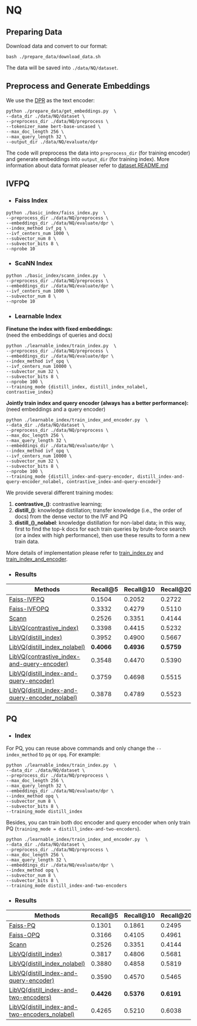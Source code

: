 # NQ

## Preparing Data
Download data and convert to our format:
```
bash ./prepare_data/download_data.sh
```
The data will be saved into `./data/NQ/dataset`.


## Preprocess and Generate Embeddings 
We use the [DPR](https://github.com/facebookresearch/DPR) as the text encoder:
```
python ./prepare_data/get_embeddings.py  \
--data_dir ./data/NQ/dataset \
--preprocess_dir ./data/NQ/preprocess \
--tokenizer_name bert-base-uncased \
--max_doc_length 256 \
--max_query_length 32 \
--output_dir ./data/NQ/evaluate/dpr 
```
The code will preprocess the data into `preprocess_dir` (for training encoder)
and generate embeddings into `output_dir` (for training index). More information about data format 
pleaser refer to [dataset.README.md](../../LibVQ/dataset/README.md)



## IVFPQ
+ ### Faiss Index
```
python ./basic_index/faiss_index.py  \
--preprocess_dir ./data/NQ/preprocess \
--embeddings_dir ./data/NQ/evaluate/dpr \
--index_method ivf_pq \
--ivf_centers_num 1000 \
--subvector_num 8 \
--subvector_bits 8 \
--nprobe 10
```

+ ### ScaNN Index
```
python ./basic_index/scann_index.py  \
--preprocess_dir ./data/NQ/preprocess \
--embeddings_dir ./data/NQ/evaluate/dpr \
--ivf_centers_num 1000 \
--subvector_num 8 \
--nprobe 10
```


+ ### Learnable Index
**Finetune the index with fixed embeddings:**  
(need the embeddings of queries and docs)
```
python ./learnable_index/train_index.py  \
--preprocess_dir ./data/NQ/preprocess \
--embeddings_dir ./data/NQ/evaluate/dpr \
--index_method ivf_opq \
--ivf_centers_num 10000 \
--subvector_num 32 \
--subvector_bits 8 \
--nprobe 100 \
--training_mode {distill_index, distill_index_nolabel, contrastive_index} 
```

**Jointly train index and query encoder (always has a better performance):**  
(need embeddings and a query encoder)
```
python ./learnable_index/train_index_and_encoder.py  \
--data_dir ./data/NQ/dataset \
--preprocess_dir ./data/NQ/preprocess \
--max_doc_length 256 \
--max_query_length 32 \
--embeddings_dir ./data/NQ/evaluate/dpr \
--index_method ivf_opq \
--ivf_centers_num 10000 \
--subvector_num 32 \
--subvector_bits 8 \
--nprobe 100 \
--training_mode {distill_index-and-query-encoder, distill_index-and-query-encoder_nolabel, contrastive_index-and-query-encoder} 
```
We provide several different training modes:
1. **contrastive_()**: contrastive learning;
2. **distill_()**: knowledge distillation; transfer knowledge (i.e., the order of docs) from the dense vector to the IVF and PQ
3. **distill_()_nolabel**: knowledge distillation for non-label data; in this way, 
first to find the top-k docs for each train queries by brute-force search (or a index with high performance), 
then use these results to form a new train data.    

More details of implementation please refer to [train_index.py](./learnable_index/train_index.py) and [train_index_and_encoder](./learnable_index/train_index_and_encoder.py).


+ ### Results

Methods | Recall@5 | Recall@10 | Recall@20 | Recall@100 | 
------- | ------- | ------- |  ------- |  ------- |
[Faiss-IVFPQ](./examples/NQ/basic_index/faiss_index.py) | 0.1504 | 0.2052 | 0.2722 | 0.4523 |  
[Faiss-IVFOPQ](./examples/NQ/basic_index/faiss_index.py) | 0.3332 | 0.4279 | 0.5110 | 0.6817 |  
[Scann](./examples/NQ/basic_index/scann_index.py) | 0.2526 | 0.3351 | 0.4144 | 0.6016 |
[LibVQ(contrastive_index)](./examples/NQ/learnable_index/train_index.py) | 0.3398 | 0.4415 | 0.5232 | 0.6911 
[LibVQ(distill_index)](./examples/NQ/learnable_index/train_index.py) | 0.3952 | 0.4900 | 0.5667 | 0.7232
[LibVQ(distill_index_nolabel)](./examples/NQ/learnable_index/train_index.py) | **0.4066** | **0.4936** | **0.5759** | **0.7301**
[LibVQ(contrastive_index-and-query-encoder)](./examples/NQ/learnable_index/train_index_and_encoder.py) | 0.3548 | 0.4470 | 0.5390 | 0.7120 
[LibVQ(distill_index-and-query-encoder)](./examples/NQ/learnable_index/train_index_and_encoder.py) | 0.3759 | 0.4698 | 0.5515 | 0.7121 
[LibVQ(distill_index-and-query-encoder_nolabel)](./examples/NQ/learnable_index/train_index_and_encoder.py) | 0.3878 | 0.4789 | 0.5523 | 0.7152




## PQ
+ ### Index      
For PQ, you can reuse above commands and only change the `--index_method` to `pq` or `opq`.
For example:
```
python ./learnable_index/train_index.py  \
--data_dir ./data/NQ/dataset \
--preprocess_dir ./data/NQ/preprocess \
--max_doc_length 256 \
--max_query_length 32 \
--embeddings_dir ./data/NQ/evaluate/dpr \
--index_method opq \
--subvector_num 8 \
--subvector_bits 8 \
--training_mode distill_index
```

Besides, you can train both doc encoder and query encoder when only train PQ (`training_mode = distill_index-and-two-encoders`).
```
python ./learnable_index/train_index_and_encoder.py  \
--data_dir ./data/NQ/dataset \
--preprocess_dir ./data/NQ/preprocess \
--max_doc_length 256 \
--max_query_length 32 \
--embeddings_dir ./data/NQ/evaluate/dpr \
--index_method opq \
--subvector_num 8 \
--subvector_bits 8 \
--training_mode distill_index-and-two-encoders
```



+ ### Results

Methods | Recall@5 | Recall@10 | Recall@20 | Recall@100 |
------- | ------- | ------- |  ------- | ------- | 
[Faiss-PQ](./examples/NQ/basic_index/faiss_index.py) | 0.1301 | 0.1861 | 0.2495 | 0.4188  
[Faiss-OPQ](./examples/NQ/basic_index/faiss_index.py) | 0.3166 | 0.4105 | 0.4961 | 0.6836  
[Scann](./examples/NQ/basic_index/scann_index.py) | 0.2526 | 0.3351 | 0.4144 | 0.6013 |
[LibVQ(distill_index)](./examples/NQ/learnable_index/train_index.py) | 0.3817 | 0.4806 | 0.5681 | 0.7357  
[LibVQ(distill_index_nolabel)](./examples/NQ/learnable_index/train_index.py) | 0.3880 | 0.4858 | 0.5819 | 0.7423    
[LibVQ(distill_index-and-query-encoder)](./examples/NQ/learnable_index/train_index_and_encoder.py) | 0.3590 | 0.4570 | 0.5465 | 0.7202   
[LibVQ(distill_index-and-two-encoders)](./examples/NQ/learnable_index/train_index_and_encoder.py) | **0.4426** | **0.5376** | **0.6191** | **0.7709**  
[LibVQ(distill_index-and-two-encoders_nolabel)](./examples/NQ/learnable_index/train_index_and_encoder.py) | 0.4265 | 0.5210 | 0.6038 | 0.7540  


